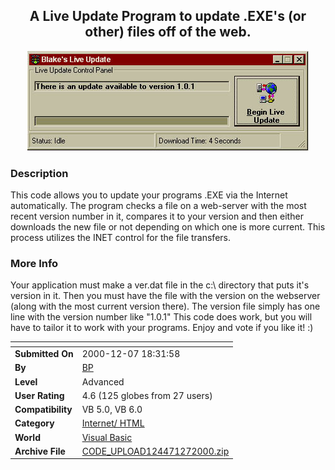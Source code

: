 ﻿<div align="center">

## A Live Update Program to update \.EXE's \(or other\) files off of the web\.

<img src="PIC20001271846533746.jpg">
</div>

### Description

This code allows you to update your programs .EXE via the Internet automatically. The program checks a file on a web-server with the most recent version number in it, compares it to your version and then either downloads the new file or not depending on which one is more current. This process utilizes the INET control for the file transfers.
 
### More Info
 
Your application must make a ver.dat file in the c:\ directory that puts it's version in it. Then you must have the file with the version on the webserver (along with the most current version there). The version file simply has one line with the version number like "1.0.1" This code does work, but you will have to tailor it to work with your programs. Enjoy and vote if you like it! :)


<span>             |<span>
---                |---
**Submitted On**   |2000-12-07 18:31:58
**By**             |[BP](https://github.com/Planet-Source-Code/PSCIndex/blob/master/ByAuthor/bp.md)
**Level**          |Advanced
**User Rating**    |4.6 (125 globes from 27 users)
**Compatibility**  |VB 5\.0, VB 6\.0
**Category**       |[Internet/ HTML](https://github.com/Planet-Source-Code/PSCIndex/blob/master/ByCategory/internet-html__1-34.md)
**World**          |[Visual Basic](https://github.com/Planet-Source-Code/PSCIndex/blob/master/ByWorld/visual-basic.md)
**Archive File**   |[CODE\_UPLOAD124471272000\.zip](https://github.com/Planet-Source-Code/bp-a-live-update-program-to-update-exe-s-or-other-files-off-of-the-web__1-13413/archive/master.zip)








